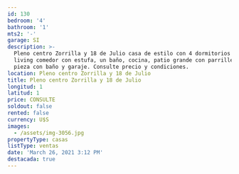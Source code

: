 ```yaml
---
id: 130
bedroom: '4'
bathroom: '1'
mts2: '-'
garage: SI
description: >-
  Pleno centro Zorrilla y 18 de Julio casa de estilo con 4 dormitorios amplío
  living comedor con estufa, un baño, cocina, patio grande con parrillero y
  pieza con baño y garaje. Consulte precio y condiciones.
location: Pleno centro Zorrilla y 18 de Julio
title: Pleno centro Zorrilla y 18 de Julio
longitud: 1
latitud: 1
price: CONSULTE
soldout: false
rented: false
currency: U$S
images:
  - /assets/img-3056.jpg
propertyType: casas
listType: ventas
date: 'March 26, 2021 3:12 PM'
destacada: true
---
```



